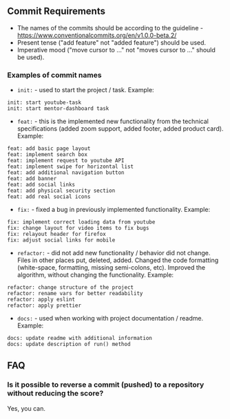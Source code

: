 ## Commit Requirements
- The names of the commits should be according to the guideline - https://www.conventionalcommits.org/en/v1.0.0-beta.2/ 
- Present tense ("add feature" not "added feature") should be used.
- Imperative mood ("move cursor to ..." not "moves cursor to ..." should be used).

### Examples of commit names
- `init:` - used to start the project / task. Example:
```
init: start youtube-task
init: start mentor-dashboard task
```
- `feat:` - this is the implemented new functionality from the technical specifications (added zoom support, added footer, added product card). Example:
```
feat: add basic page layout
feat: implement search box 
feat: implement request to youtube API
feat: implement swipe for horizontal list
feat: add additional navigation button
feat: add banner
feat: add social links
feat: add physical security section
feat: add real social icons
```
- `fix:` - fixed a bug in previously implemented functionality. Example:
```
fix: implement correct loading data from youtube
fix: change layout for video items to fix bugs
fix: relayout header for firefox
fix: adjust social links for mobile
```
- `refactor:`  - did not add new functionality / behavior did not change. Files in other places put, deleted, added. Changed the code formatting (white-space, formatting, missing semi-colons, etc). Improved the algorithm, without changing the functionality. Example:
```
refactor: change structure of the project
refactor: rename vars for better readability
refactor: apply eslint
refactor: apply prettier
```
- `docs:` - used when working with project documentation / readme. Example:
```
docs: update readme with additional information
docs: update description of run() method
``` 

## FAQ
### Is it possible to reverse a commit (pushed) to a repository without reducing the score?
Yes, you can.
